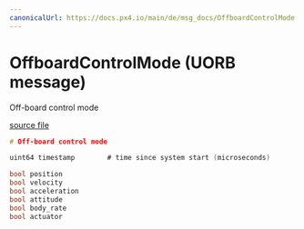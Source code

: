 ```yaml
---
canonicalUrl: https://docs.px4.io/main/de/msg_docs/OffboardControlMode
---
```


# OffboardControlMode (UORB message)

Off-board control mode

[source file](https://github.com/PX4/PX4-Autopilot/blob/release/1.14/msg/OffboardControlMode.msg)

```c
# Off-board control mode

uint64 timestamp        # time since system start (microseconds)

bool position
bool velocity
bool acceleration
bool attitude
bool body_rate
bool actuator

```
